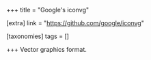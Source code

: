 +++
title = "Google's iconvg"

[extra]
link = "https://github.com/google/iconvg"

[taxonomies]
tags = []

+++
Vector graphics format.
